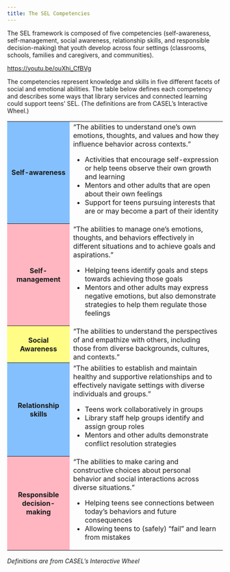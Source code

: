 ```yaml
---
title: The SEL Competencies
---
```


The SEL framework is composed of five competencies (self-awareness, self-management, social awareness, relationship skills, and responsible decision-making) that youth develop across four settings (classrooms, schools, families and caregivers, and communities).

https://youtu.be/ouXhi_CfBVg

The competencies represent knowledge and skills in five different facets of social and emotional abilities. The table below defines each competency and describes some ways that library services and connected learning could support teens’ SEL. (The definitions are from CASEL’s Interactive Wheel.)

<table class="updatedcolor">
	<tr><th bgcolor="#85c0fe">Self-awareness</th><td>“The abilities to understand one’s own emotions, thoughts, and values and how they influence behavior across contexts.”
<ul><li>
Activities that encourage self-expression or help teens observe their own growth and learning</li>
<li>Mentors and other adults that are open about their own feelings</li>
<li>Support for teens pursuing interests that are or may become a part of their identity</li></ul>

</td></tr>
	<tr><th bgcolor="lightpink">Self-management</th><td>“The abilities to manage one’s emotions, thoughts, and behaviors effectively in different situations and to achieve goals and aspirations.”
<ul><li>
Helping teens identify goals and steps towards achieving those goals</li>
<li>Mentors and other adults may express negative emotions, but also demonstrate strategies to help them regulate those feelings</li></ul>
	</td></tr>
	<tr><th bgcolor="#fffd86">Social Awareness</th><td>“The abilities to understand the perspectives of and empathize with others, including those from diverse backgrounds, cultures, and contexts.”</td></tr>
<tr><th bgcolor="#85c0fe">Relationship skills</th><td>“The abilities to establish and maintain healthy and supportive relationships and to effectively navigate settings with diverse individuals and groups.”
<ul><li>
Teens work collaboratively in groups</li>
<li>Library staff help groups identify and assign group roles</li>
<li>Mentors and other adults demonstrate conflict resolution strategies</li>
</ul>

</td></tr>


<tr><th bgcolor="lightpink">Responsible decision-making</th><td>“The abilities to make caring and constructive choices about personal behavior and social interactions across diverse situations.”
<ul><li>
Helping teens see connections between today’s behaviors and future consequences </li>
<li>Allowing teens to (safely) “fail” and learn from mistakes</li></ul>
	</td></tr>
</table>

*Definitions are from CASEL’s Interactive Wheel*
